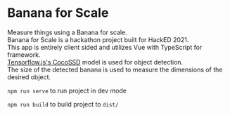 # Banana for Scale

Measure things using a Banana for scale.  
Banana for Scale is a hackathon project built for HackED 2021.  
This app is entirely client sided and utilizes Vue with TypeScript for framework.  
[Tensorflow.js's CocoSSD](https://github.com/tensorflow/tfjs-models/tree/master/coco-ssd) model is used for object detection.  
The size of the detected banana is used to measure the dimensions of the desired object.

`npm run serve` to run project in dev mode

`npm run build` to build project to `dist/`
